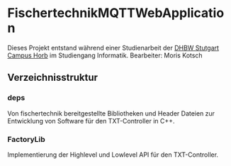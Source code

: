 # FischertechnikMQTTWebApplication

Dieses Projekt entstand während einer Studienarbeit der [DHBW Stutgart Campus Horb](https://www.dhbw-stuttgart.de/horb/home/) im Studiengang Informatik.
Bearbeiter: Moris Kotsch

## Verzeichnisstruktur

### deps 
Von fischertechnik bereitgestellte Bibliotheken und Header Dateien zur Entwicklung von Software für den TXT-Controller in C++.

### FactoryLib
Implementierung der Highlevel und Lowlevel API für den TXT-Controller.